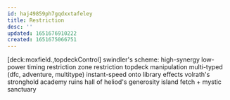 ```yaml
---
id: haj49859ph7gqdxxtafeley
title: Restriction
desc: ''
updated: 1651676910222
created: 1651675066751
---
```




[deck:moxfield.,topdeckControl]
swindler's scheme:
  high-synergy low-power
  timing restriction
  zone restriction
  topdeck manipulation
  multi-typed (dfc, adventure, multitype)
  instant-speed onto library effects
    volrath's stronghold
    academy ruins
    hall of heliod's generosity
    island fetch + mystic sanctuary
